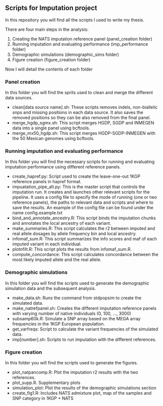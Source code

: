 ## Scripts for Imputation project

In this repository you will find all the scripts I used to write my thesis.

There are four main steps in the analysis:

1. Creating the NATS imputation reference panel (panel_creation folder)
2. Running imputation and evaluating performance (imp_performance folder)
3. Demographic simulations (demographic_sims folder)
4. Figure creation (figure_creation folder)

Now I will detail the contents of each folder

### Panel creation

In this folder you will find the sprits used to clean and merge the different data sources.

+ clean[data source name].sh: These scripts removes indels, non-biallelic snps and missing positions in each data source. It also saves the removed positions so they can be also removed from the final panel.
+ merge_hgdp_sgmx.sh: This script merges HGDP, SGDP and INMEGEN data into a single panel using bcftools.
+ merge_mx50_hgdp.sh: This script merges HGDP-SGDP-INMEGEN with the 50 Mexican genomes using bcftools.

### Running imputation and evaluating performance

In this folder you will find the necessary scripts for running and evaluating imputation performance using different reference panels.

+ create_hapref.py: Script used to create the leave-one-out 1KGP reference panels in hapref format.
+ impuatation_pipe_alt.py: This is the master script that controls the imputation run. It creates and launches other relevant scripts for the pipeline. It uses a config file to specify the mode of running (one or two reference panels), the paths to relevant data and scripts and where to save the results. An example of the config file can be found under the name config.example.txt
+ bind_and_annotate_ancestry.R: This script binds the imputation chunks and annotates the local ancestry of each variant.
+ make_summaries.R: This script calculates the r2 between imputed and real allele dosages by allele frequency bin and local ancestry.
+ infomaf_sum.R: This script summarizes the info scores and maf of each imputed variant in each individual.
+ plotnfilt.R: This script plots the results from infomaf_sum.R.
+ compute_concordance: This script calculates concordance between the most likely imputed allele and the real allele.

### Demographic simulations

In this folder you will find the scripts used to generate the demographic simulation data and the subsequent analysis.

+ make_data.sh: Runs the command from stdpopsim to create the simulated data.
+ make_natrefpanel.sh: Creates the different imputation reference panels with varying number of native individuals (0, 100, ..., 3000)
+ subsamp60k.R: Simulate a SNP array based on the MEGA array frequencies in the 1KGP European population.
+ get_varfreqs: Script to calculate the variant frequencies of the simulated data.
+ imp[number].sh: Scripts to run imputation with the different references.

### Figure creation

In this folder you will find the scripts used to generate the figures.

+ plot_natpancomp.R: Plot the imputation r2 results with the two references.
+ plot_supp.R. Supplementary plots
+ simulation_plot: Plot the results of the demographic simulations section
+ create_fig1.R: Includes NATS admixture plot, map of the samples and SNP category in 1KGP + NATS
